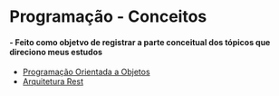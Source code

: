 # Programação - Conceitos 

####  -   Feito como objetvo de registrar a parte conceitual dos tópicos que direciono meus estudos

+ [ Programação Orientada a Objetos](modulos/POO.md)
+ [Arquitetura Rest](modulos/ArquiteturaRest.md)